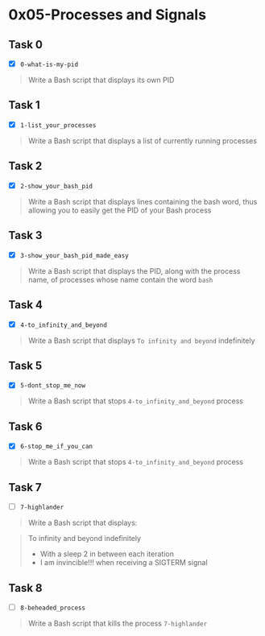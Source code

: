 # 0x05-Processes and Signals

## Task 0
- [x] `0-what-is-my-pid`
> Write a Bash script that displays its own PID

## Task 1
- [x] `1-list_your_processes`
> Write a Bash script that displays a list of currently running processes

## Task 2
- [x] `2-show_your_bash_pid`
> Write a Bash script that displays lines containing the bash word, thus allowing you to easily get the PID of your Bash process

## Task 3
- [x] `3-show_your_bash_pid_made_easy`
> Write a Bash script that displays the PID, along with the process name, of processes whose name contain the word `bash`

## Task 4
- [x] `4-to_infinity_and_beyond`
> Write a Bash script that displays `To infinity and beyond` indefinitely

## Task 5
- [x] `5-dont_stop_me_now`
> Write a Bash script that stops `4-to_infinity_and_beyond` process

## Task 6
- [x] `6-stop_me_if_you_can`
> Write a Bash script that stops `4-to_infinity_and_beyond` process

## Task 7
- [ ] `7-highlander`
> Write a Bash script that displays:

> To infinity and beyond indefinitely
> - With a sleep 2 in between each iteration
> - I am invincible!!! when receiving a SIGTERM signal

## Task 8
- [ ] `8-beheaded_process`
> Write a Bash script that kills the process `7-highlander`
